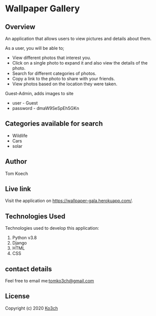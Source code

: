 # Wallpaper Gallery

## Overview
An application that allows users to view pictures and details about them.

As a user, you will be able to;
- View different photos that interest you.
- Click on a single photo to expand it and also view the details of the photo.
- Search for different categories of photos.
- Copy a link to the photo to share with your friends.
- View photos based on the location they were taken.

Guest-Admin, adds images to site

- user - Guest
- password - dmaW9SeSpEh5GKn

## Categories available for search

- Wildlife
- Cars
- solar

## Author
Tom Koech

## Live link
Visit the application on https://wallpaper-gala.herokuapp.com/.

## Technologies Used
Technologies used to develop this application:

1. Python v3.8
2. Django
4. HTML 
5. CSS

## contact details

Feel free to email me:[tomko3ch@gmail.com](mailto:tomko3ch@gmail.com)

## License

Copyright (c) 2020 [Ko3ch](https://github.com/Ko3ch)